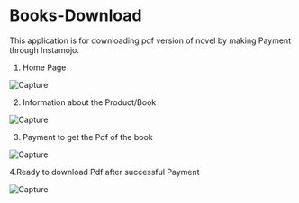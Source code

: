 # Books-Download

This application is for downloading pdf version of novel by making Payment through Instamojo.

1. Home Page

![Capture](https://user-images.githubusercontent.com/64145252/102104744-8d13eb80-3e54-11eb-9edd-bf7f1041d3e2.PNG)


2. Information about the Product/Book

![Capture](https://user-images.githubusercontent.com/64145252/102105077-f4ca3680-3e54-11eb-956f-f14da6ed15e3.PNG)


3. Payment to get the Pdf of the book

![Capture](https://user-images.githubusercontent.com/64145252/102105220-26db9880-3e55-11eb-9c9b-bc689af06a57.PNG)

4.Ready to download Pdf after successful Payment

![Capture](https://user-images.githubusercontent.com/64145252/102105502-80dc5e00-3e55-11eb-82d7-59babb42e67b.PNG)


